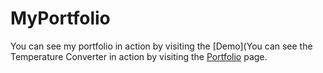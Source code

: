 # MyPortfolio
You can see my portfolio in action by visiting the [Demo](You can see the Temperature Converter in action by visiting the [Portfolio](https://temperature-converter-ashen.vercel.app/) page.
